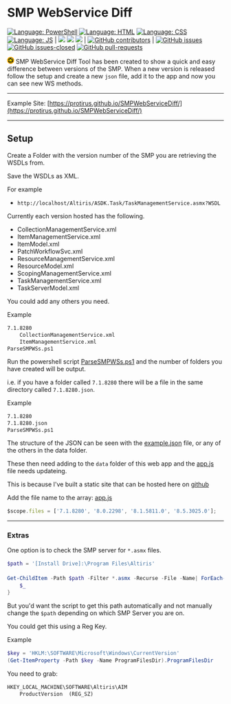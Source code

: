 # SMP WebService Diff

[![Language: PowerShell](https://img.shields.io/badge/language-powershell-blue.svg)](https://docs.microsoft.com/en-us/powershell/scripting/overview?view=powershell-6)
[![Language: HTML](https://img.shields.io/badge/language-html-purple.svg)](https://www.w3.org/html/)
[![Language: CSS](https://img.shields.io/badge/language-css-purple.svg)](https://www.w3.org/Style/CSS/)
[![Language: JS](https://img.shields.io/badge/language-javascript-purple.svg)](https://developer.mozilla.org/en-US/docs/Web/JavaScript)
|
![](https://img.shields.io/badge/tag-smp-yellow.svg)
![](https://img.shields.io/badge/tag-symantec-yellow.svg)
![](https://img.shields.io/badge/tag-webservice-yellow.svg)
|
[![GitHub contributors](https://img.shields.io/github/contributors/Protirus/SMPWebServiceDiff.svg)](https://GitHub.com/Protirus/SMPWebServiceDiff/graphs/contributors/)
|
[![GitHub issues](https://img.shields.io/github/issues/Protirus/SMPWebServiceDiff.svg)](https://GitHub.com/Protirus/SMPWebServiceDiff/issues/)
[![GitHub issues-closed](https://img.shields.io/github/issues-closed/Protirus/SMPWebServiceDiff.svg)](https://GitHub.com/Protirus/SMPWebServiceDiff/issues?q=is%3Aissue+is%3Aclosed)
[![GitHub pull-requests](https://img.shields.io/github/issues-pr/Protirus/SMPWebServiceDiff.svg)](https://GitHub.com/Protirus/SMPWebServiceDiff/pull/)

![SMP](images/smp.png) SMP WebService Diff Tool has been created to show a quick and easy difference between versions of the SMP. When a new version is released follow the setup and create a new `json` file, add it to the app and now you can see new WS methods.

---

Example Site: [https://protirus.github.io/SMPWebServiceDiff/](https://protirus.github.io/SMPWebServiceDiff/)

---

## Setup

Create a Folder with the version number of the SMP you are retrieving the WSDLs from.

Save the WSDLs as XML.

For example

- `http://localhost/Altiris/ASDK.Task/TaskManagementService.asmx?WSDL`

Currently each version hosted has the following.

- CollectionManagementService.xml
- ItemManagementService.xml
- ItemModel.xml
- PatchWorkflowSvc.xml
- ResourceManagementService.xml
- ResourceModel.xml
- ScopingManagementService.xml
- TaskManagementService.xml
- TaskServerModel.xml

You could add any others you need. 

Example
```
7.1.8280
    CollectionManagementService.xml
    ItemManagementService.xml
ParseSMPWSs.ps1
```

Run the powershell script [ParseSMPWSs.ps1](data\ParseSMPWSs.ps1) and the number of folders you have created will be output.

i.e. if you have a folder called `7.1.8280` there will be a file in the same directory called `7.1.8280.json`.

Example
```
7.1.8280
7.1.8280.json
ParseSMPWSs.ps1
```

The structure of the JSON can be seen with the [example.json](data/example.json) file, or any of the others in the data folder.

These then need adding to the `data` folder of this web app and the [app.js](js\app.js) file needs updateing.

This is because I've built a static site that can be hosted here on [github](https://alexhedley.github.io/SMPWebServiceDiff/)

Add the file name to the array: [app.js](js\app.js#L22)

```js
$scope.files = ['7.1.8280', '8.0.2298', '8.1.5811.0', '8.5.3025.0'];
```

---

### Extras

One option is to check the SMP server for `*.asmx` files.

```powershell
$path = '[Install Drive]:\Program Files\Altiris'

Get-ChildItem -Path $path -Filter *.asmx -Recurse -File -Name| ForEach-Object {
    $_
}
```

But you'd want the script to get this path automatically and not manually change the `$path` depending on which SMP Server you are on.

You could get this using a Reg Key.

Example
```powershell
$key = 'HKLM:\SOFTWARE\Microsoft\Windows\CurrentVersion'
(Get-ItemProperty -Path $key -Name ProgramFilesDir).ProgramFilesDir
```

You need to grab:

```
HKEY_LOCAL_MACHINE\SOFTWARE\Altiris\AIM
	ProductVersion	(REG_SZ)
```
